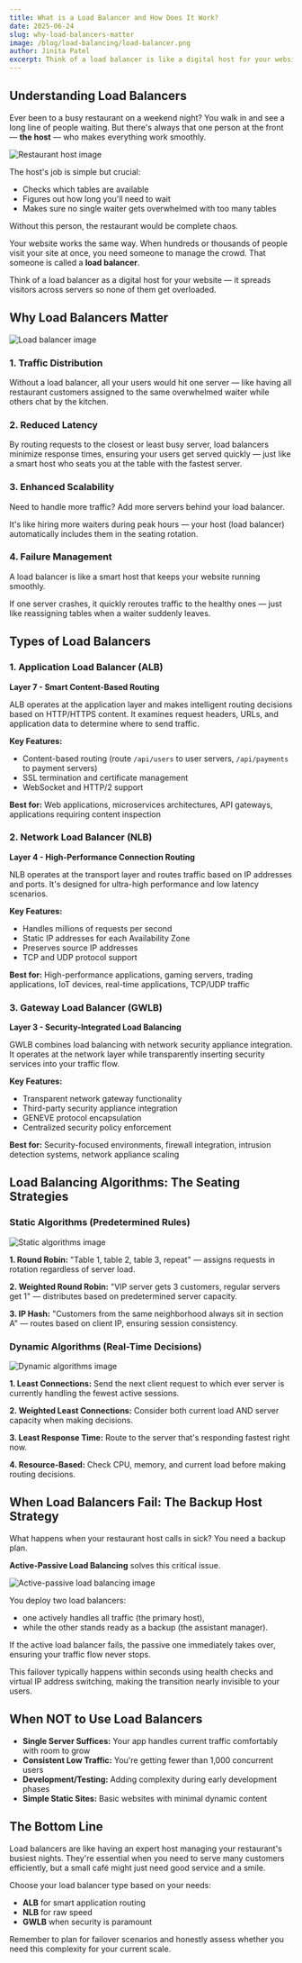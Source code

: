 ```yaml
---
title: What is a Load Balancer and How Does It Work?
date: 2025-06-24
slug: why-load-balancers-matter
image: /blog/load-balancing/load-balancer.png
author: Jinita Patel
excerpt: Think of a load balancer is like a digital host for your website, it spreads visitors across servers so none of them get overloaded.
---
```


## Understanding Load Balancers

Ever been to a busy restaurant on a weekend night? You walk in and see a long line of people waiting. But there's always that one person at the front — **the host** — who makes everything work smoothly.

![Restaurant host image](/blog/load-balancing/restaurant-host.svg)

The host's job is simple but crucial:

- Checks which tables are available
- Figures out how long you'll need to wait
- Makes sure no single waiter gets overwhelmed with too many tables

Without this person, the restaurant would be complete chaos.

Your website works the same way. When hundreds or thousands of people visit your site at once, you need someone to manage the crowd. That someone is called a **load balancer**.

Think of a load balancer as a digital host for your website — it spreads visitors across servers so none of them get overloaded.

## Why Load Balancers Matter

![Load balancer image](/blog/load-balancing/load-balancer.png)

### 1. Traffic Distribution

Without a load balancer, all your users would hit one server — like having all restaurant customers assigned to the same overwhelmed waiter while others chat by the kitchen.

### 2. Reduced Latency

By routing requests to the closest or least busy server, load balancers minimize response times, ensuring your users get served quickly — just like a smart host who seats you at the table with the fastest server.

### 3. Enhanced Scalability

Need to handle more traffic? Add more servers behind your load balancer.

It's like hiring more waiters during peak hours — your host (load balancer) automatically includes them in the seating rotation.

### 4. Failure Management

A load balancer is like a smart host that keeps your website running smoothly.

If one server crashes, it quickly reroutes traffic to the healthy ones — just like reassigning tables when a waiter suddenly leaves.

## Types of Load Balancers

### 1. Application Load Balancer (ALB)

**Layer 7 - Smart Content-Based Routing**

ALB operates at the application layer and makes intelligent routing decisions based on HTTP/HTTPS content. It examines request headers, URLs, and application data to determine where to send traffic.

**Key Features:**

- Content-based routing (route `/api/users` to user servers, `/api/payments` to payment servers)
- SSL termination and certificate management
- WebSocket and HTTP/2 support

**Best for:** Web applications, microservices architectures, API gateways, applications requiring content inspection

### 2. Network Load Balancer (NLB)

**Layer 4 - High-Performance Connection Routing**

NLB operates at the transport layer and routes traffic based on IP addresses and ports. It's designed for ultra-high performance and low latency scenarios.

**Key Features:**

- Handles millions of requests per second
- Static IP addresses for each Availability Zone
- Preserves source IP addresses
- TCP and UDP protocol support

**Best for:** High-performance applications, gaming servers, trading applications, IoT devices, real-time applications, TCP/UDP traffic

### 3. Gateway Load Balancer (GWLB)

**Layer 3 - Security-Integrated Load Balancing**

GWLB combines load balancing with network security appliance integration. It operates at the network layer while transparently inserting security services into your traffic flow.

**Key Features:**

- Transparent network gateway functionality
- Third-party security appliance integration
- GENEVE protocol encapsulation
- Centralized security policy enforcement

**Best for:** Security-focused environments, firewall integration, intrusion detection systems, network appliance scaling

## Load Balancing Algorithms: The Seating Strategies

### Static Algorithms (Predetermined Rules)

![Static algorithms image](/blog/load-balancing/static-load-balancing-algo.png)

**1. Round Robin:**
"Table 1, table 2, table 3, repeat" — assigns requests in rotation regardless of server load.

**2. Weighted Round Robin:**
"VIP server gets 3 customers, regular servers get 1" — distributes based on predetermined server capacity.

**3. IP Hash:**
"Customers from the same neighborhood always sit in section A" — routes based on client IP, ensuring session consistency.

### Dynamic Algorithms (Real-Time Decisions)

![Dynamic algorithms image](/blog/load-balancing/dynamic-load-balancing-algo.png)

**1. Least Connections:**
    Send the next client request to which ever server is currently handling the fewest active sessions.

**2. Weighted Least Connections:**
   Consider both current load AND server capacity when making decisions.

**3. Least Response Time:**
   Route to the server that's responding fastest right now.

**4. Resource-Based:**
   Check CPU, memory, and current load before making routing decisions.

## When Load Balancers Fail: The Backup Host Strategy

What happens when your restaurant host calls in sick? You need a backup plan.

**Active-Passive Load Balancing** solves this critical issue.

![Active-passive load balancing image](/blog/load-balancing/active-passive-load-balancer.png)

You deploy two load balancers:

- one actively handles all traffic (the primary host),
- while the other stands ready as a backup (the assistant manager).

If the active load balancer fails, the passive one immediately takes over, ensuring your traffic flow never stops.

This failover typically happens within seconds using health checks and virtual IP address switching, making the transition nearly invisible to your users.

## When NOT to Use Load Balancers

- **Single Server Suffices:** Your app handles current traffic comfortably with room to grow
- **Consistent Low Traffic:** You're getting fewer than 1,000 concurrent users
- **Development/Testing:** Adding complexity during early development phases
- **Simple Static Sites:** Basic websites with minimal dynamic content

## The Bottom Line

Load balancers are like having an expert host managing your restaurant's busiest nights. They're essential when you need to serve many customers efficiently, but a small café might just need good service and a smile.

Choose your load balancer type based on your needs:

- **ALB** for smart application routing
- **NLB** for raw speed
- **GWLB** when security is paramount

Remember to plan for failover scenarios and honestly assess whether you need this complexity for your current scale.
